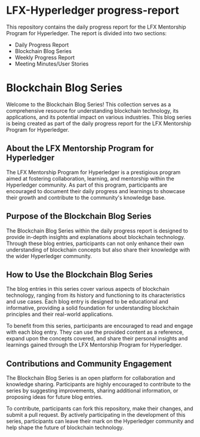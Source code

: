 # LFX-Hyperledger progress-report

This repository contains the daily progress report for the LFX Mentorship Program for Hyperledger. The report is divided into two sections: 
 - Daily Progress Report
 - Blockchain Blog Series
 - Weekly Progress Report
 - Meeting Minutes/User Stories
    
# Blockchain Blog Series

Welcome to the Blockchain Blog Series! This collection serves as a comprehensive resource for understanding blockchain technology, its applications, and its potential impact on various industries. This blog series is being created as part of the daily progress report for the LFX Mentorship Program for Hyperledger.

## About the LFX Mentorship Program for Hyperledger

The LFX Mentorship Program for Hyperledger is a prestigious program aimed at fostering collaboration, learning, and mentorship within the Hyperledger community. As part of this program, participants are encouraged to document their daily progress and learnings to showcase their growth and contribute to the community's knowledge base.

## Purpose of the Blockchain Blog Series

The Blockchain Blog Series within the daily progress report is designed to provide in-depth insights and explanations about blockchain technology. Through these blog entries, participants can not only enhance their own understanding of blockchain concepts but also share their knowledge with the wider Hyperledger community.

## How to Use the Blockchain Blog Series

The blog entries in this series cover various aspects of blockchain technology, ranging from its history and functioning to its characteristics and use cases. Each blog entry is designed to be educational and informative, providing a solid foundation for understanding blockchain principles and their real-world applications.

To benefit from this series, participants are encouraged to read and engage with each blog entry. They can use the provided content as a reference, expand upon the concepts covered, and share their personal insights and learnings gained through the LFX Mentorship Program for Hyperledger.

## Contributions and Community Engagement

The Blockchain Blog Series is an open platform for collaboration and knowledge sharing. Participants are highly encouraged to contribute to the series by suggesting improvements, sharing additional information, or proposing ideas for future blog entries.

To contribute, participants can fork this repository, make their changes, and submit a pull request. By actively participating in the development of this series, participants can leave their mark on the Hyperledger community and help shape the future of blockchain technology.

